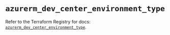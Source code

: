 # `azurerm_dev_center_environment_type`

Refer to the Terraform Registry for docs: [`azurerm_dev_center_environment_type`](https://registry.terraform.io/providers/hashicorp/azurerm/3.116.0/docs/resources/dev_center_environment_type).
